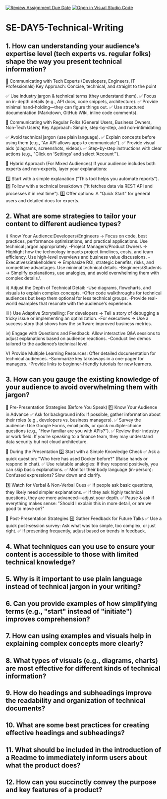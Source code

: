 [![Review Assignment Due Date](https://classroom.github.com/assets/deadline-readme-button-22041afd0340ce965d47ae6ef1cefeee28c7c493a6346c4f15d667ab976d596c.svg)](https://classroom.github.com/a/zsAR-pyY)
[![Open in Visual Studio Code](https://classroom.github.com/assets/open-in-vscode-2e0aaae1b6195c2367325f4f02e2d04e9abb55f0b24a779b69b11b9e10269abc.svg)](https://classroom.github.com/online_ide?assignment_repo_id=18480764&assignment_repo_type=AssignmentRepo)
# SE-DAY5-Technical-Writing
## 1. How can understanding your audience’s expertise level (tech experts vs. regular folks) shape the way you present technical information?

🔹 Communicating with Tech Experts (Developers, Engineers, IT Professionals)
Key Approach: Concise, technical, and straight to the point

✅ Use industry jargon & technical terms (they understand them).
✅ Focus on in-depth details (e.g., API docs, code snippets, architecture).
✅ Provide minimal hand-holding—they can figure things out.
✅ Use structured documentation (Markdown, GitHub Wiki, inline code comments).

🔹 Communicating with Regular Folks (General Users, Business Owners, Non-Tech Users)
Key Approach: Simple, step-by-step, and non-intimidating

✅ Avoid technical jargon (use plain language).
✅ Explain concepts before using them (e.g., “An API allows apps to communicate”).
✅ Provide visual aids (diagrams, screenshots, videos).
✅ Step-by-step instructions with clear actions (e.g., "Click on ‘Settings’ and select ‘Account’").

🔹 Hybrid Approach (For Mixed Audiences)
If your audience includes both experts and non-experts, layer your explanations:

1️⃣ Start with a simple explanation ("This tool helps you automate reports").
2️⃣ Follow with a technical breakdown ("It fetches data via REST API and processes it in real time").
3️⃣ Offer options: A "Quick Start" for general users and detailed docs for experts.


## 2. What are some strategies to tailor your content to different audience types?

i) Know Your Audience:Developers/Engineers → Focus on code, best practices, performance optimizations, and practical applications. Use technical jargon appropriately.
-Project Managers/Product Owners → Highlight how the technology impacts project timelines, costs, and team efficiency. Use high-level overviews and business value discussions.
-Executives/Stakeholders → Emphasize ROI, strategic benefits, risks, and competitive advantages. Use minimal technical details.
-Beginners/Students → Simplify explanations, use analogies, and avoid overwhelming them with complex details.\

ii) Adjust the Depth of Technical Detail:
-Use diagrams, flowcharts, and visuals to explain complex concepts.
-Offer code walkthroughs for technical audiences but keep them optional for less technical groups.
-Provide real-world examples that resonate with the audience's experience.

iii ) Use Adaptive Storytelling: For developers → Tell a story of debugging a tricky issue or implementing an optimization.
-For executives → Use a success story that shows how the software improved business metrics.

iv) Engage with Questions and Feedback: Allow interactive Q&A sessions to adjust explanations based on audience reactions.
-Conduct live demos tailored to the audience’s technical level.

V) Provide Multiple Learning Resources: Offer detailed documentation for technical audiences.
-Summarize key takeaways in a one-pager for managers.
-Provide links to beginner-friendly tutorials for new learners.



## 3. How can you gauge the existing knowledge of your audience to avoid overwhelming them with jargon?

🔹 Pre-Presentation Strategies (Before You Speak)
1️⃣ Know Your Audience in Advance
✅ Ask for background info: If possible, gather information about their roles (e.g., developers vs. business managers).
✅ Survey the audience: Use Google Forms, email polls, or quick multiple-choice questions (e.g., "How familiar are you with APIs?").
✅ Review their industry or work field: If you’re speaking to a finance team, they may understand data security but not cloud architecture.

🔹 During the Presentation
2️⃣ Start with a Simple Knowledge Check
✅ Ask a quick question: "Who here has used Docker before?" (Raise hands or respond in chat).
✅ Use relatable analogies: If they respond positively, you can skip basic explanations.
✅ Monitor their body language (in-person): Confused expressions? Slow down and clarify.

3️⃣ Watch for Verbal & Non-Verbal Cues
✅ If people ask basic questions, they likely need simpler explanations.
✅ If they ask highly technical questions, they are more advanced—adjust your depth.
✅ Pause & ask if everything makes sense: "Should I explain this in more detail, or are we good to move on?"

🔹 Post-Presentation Strategies
4️⃣ Gather Feedback for Future Talks
✅ Use a quick post-session survey: Ask what was too simple, too complex, or just right.
✅ If presenting frequently, adjust based on trends in feedback.



## 4. What techniques can you use to ensure your content is accessible to those with limited technical knowledge?




## 5. Why is it important to use plain language instead of technical jargon in your writing?




## 6. Can you provide examples of how simplifying terms (e.g., "start" instead of "initiate") improves comprehension?




## 7. How can using examples and visuals help in explaining complex concepts more clearly?




## 8. What types of visuals (e.g., diagrams, charts) are most effective for different kinds of technical information?




## 9. How do headings and subheadings improve the readability and organization of technical documents?




## 10. What are some best practices for creating effective headings and subheadings?




## 11. What should be included in the introduction of a Readme to immediately inform users about what the product does?




## 12. How can you succinctly convey the purpose and key features of a product?


